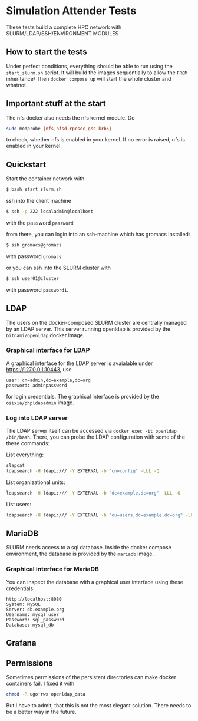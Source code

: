 # Simulation Attender Tests

These tests build a complete HPC network with SLURM/LDAP/SSH/ENVIRONMENT MODULES

## How to start the tests

Under perfect conditions, everything should be able to run using the `start_slurm.sh` script. It will build the images sequentially to allow the `FROM` inheritance/ Then `docker compose up` will start the whole cluster and whatnot.

## Important stuff at the start

The nfs docker also needs the nfs kernel module. Do

```bash
sudo modprobe {nfs,nfsd,rpcsec_gss_krb5}
```

to check, whether nfs is enabled in your kernel. If no error is raised, nfs is enabled in your kernel.

## Quickstart

Start the container network with

```bash
$ bash start_slurm.sh
```

ssh into the client machine

```bash
$ ssh -p 222 localadmin@localhost
```

with the password `password`

from there, you can login into an ssh-machine which has gromacs installed:

```bash
$ ssh gromacs@gromacs
```

with password `gromacs`

or you can ssh into the SLURM cluster with

```bash
$ ssh user01@cluster
```

with password `password1`.

## LDAP

The users on the docker-composed SLURM cluster are centrally managed by an LDAP server. This server running openldap is provided by the `bitnami/openldap` docker image.

### Graphical interface for LDAP

A graphical interface for the LDAP server is avaialable under https://127.0.0.1:10443, use 

 `````
 user: cn=admin,dc=example,dc=org
 password: adminpassword
 `````

for login credentials. The graphical interface is provided by the `osixia/phpldapadmin` image.

### Log into LDAP server

The LDAP server itself can be accessed via `docker exec -it openldap /bin/bash`. There, you can probe the LDAP configuration with some of the these commands:

List everything:

```bash
slapcat
ldapsearch -H ldapi:/// -Y EXTERNAL -b "cn=config" -LLL -Q
```

List organizational units:

```bash
ldapsearch -H ldapi:/// -Y EXTERNAL -b "dc=example,dc=org" -LLL -Q
```

List users:

```bash
ldapsearch -H ldapi:/// -Y EXTERNAL -b "ou=users,dc=example,dc=org" -LLL -Q
```

## MariaDB

SLURM needs access to a sql database. Inside the docker compose environment, the database is provided by the `mariadb` image.

### Graphical interface for MariaDB

You can inspect the database with a graphical user interface using these credentials:

```
http://localhost:8080
System: MySQL
Server: db.example.org
Username: mysql_user
Password: sql_passw0rd
Database: mysql_db
```

## Grafana

## Permissions

Sometimes permissions of the persistent directories can make docker containers fail. I fixed it with

```bash
chmod -R ugo+rwx openldap_data
```

But I have to admit, that this is not the most elegant solution. There needs to be a better way in the future.



